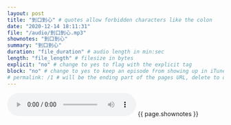 ```yaml
---
layout: post
title: "到口到心" # quotes allow forbidden characters like the colon
date: "2020-12-14 18:11:31"
file: "/audio/到口到心.mp3"
shownotes: "到口到心"
summary: "到口到心"
duration: "file_duration" # audio length in min:sec
length: "file_length" # filesize in bytes
explicit: "no" # change to yes to flag with the explicit tag
block: "no" # change to yes to keep an episode from showing up in iTunes
# permalink: /1 # will be the ending part of the pages URL, delete to default to the title
---
```


<audio controls>
<source src="{{site.url}}{{site.baseurl}}{{ page.file }}" type="audio/x-mp3">
Your browser does not support the audio element.
</audio>
{{ page.shownotes }}
